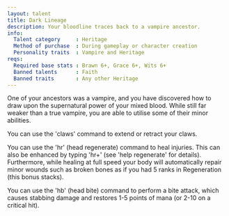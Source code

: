 ```yaml
---
layout: talent
title: Dark Lineage
description: Your bloodline traces back to a vampire ancestor.
info:
  Talent category     : Heritage
  Method of purchase  : During gameplay or character creation
  Personality traits  : Vampire and Heritage
reqs:
  Required base stats : Brawn 6+, Grace 6+, Wits 6+
  Banned talents      : Faith
  Banned traits       : Any other Heritage
---
```


One of your ancestors was a vampire, and you have discovered how to draw upon the supernatural power of your mixed blood. While still far weaker than a true vampire, you are able to utilise some of their minor abilities.

You can use the 'claws' command to extend or retract your claws.

You can use the 'hr' (head regenerate) command to heal injuries. This can also be enhanced by typing 'hr+' (see 'help regenerate' for details). Furthermore, while healing at full speed your body will automatically repair minor wounds such as broken bones as if you had 5 ranks in Regeneration (this bonus stacks).

You can use the 'hb' (head bite) command to perform a bite attack, which causes stabbing damage and restores 1-5 points of mana (or 2-10 on a critical hit).